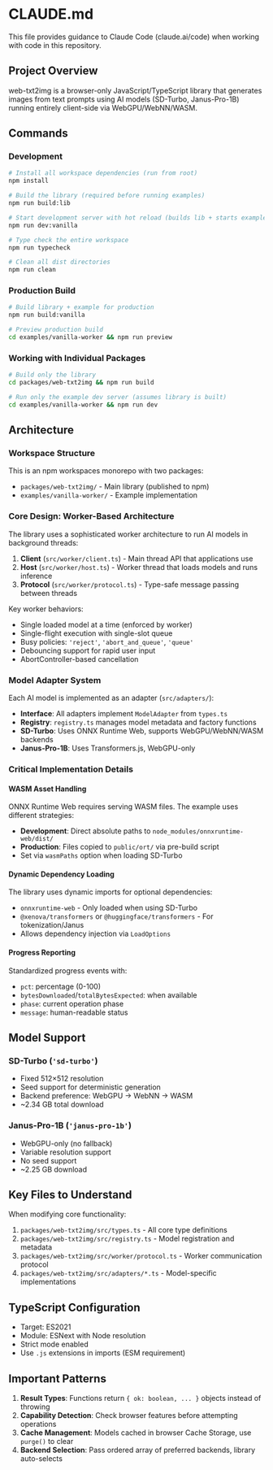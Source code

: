 # CLAUDE.md

This file provides guidance to Claude Code (claude.ai/code) when working with code in this repository.

## Project Overview

web-txt2img is a browser-only JavaScript/TypeScript library that generates images from text prompts using AI models (SD-Turbo, Janus-Pro-1B) running entirely client-side via WebGPU/WebNN/WASM.

## Commands

### Development
```bash
# Install all workspace dependencies (run from root)
npm install

# Build the library (required before running examples)
npm run build:lib

# Start development server with hot reload (builds lib + starts example)
npm run dev:vanilla

# Type check the entire workspace
npm run typecheck

# Clean all dist directories
npm run clean
```

### Production Build
```bash
# Build library + example for production
npm run build:vanilla

# Preview production build
cd examples/vanilla-worker && npm run preview
```

### Working with Individual Packages
```bash
# Build only the library
cd packages/web-txt2img && npm run build

# Run only the example dev server (assumes library is built)
cd examples/vanilla-worker && npm run dev
```

## Architecture

### Workspace Structure
This is an npm workspaces monorepo with two packages:
- `packages/web-txt2img/` - Main library (published to npm)
- `examples/vanilla-worker/` - Example implementation

### Core Design: Worker-Based Architecture

The library uses a sophisticated worker architecture to run AI models in background threads:

1. **Client** (`src/worker/client.ts`) - Main thread API that applications use
2. **Host** (`src/worker/host.ts`) - Worker thread that loads models and runs inference
3. **Protocol** (`src/worker/protocol.ts`) - Type-safe message passing between threads

Key worker behaviors:
- Single loaded model at a time (enforced by worker)
- Single-flight execution with single-slot queue
- Busy policies: `'reject'`, `'abort_and_queue'`, `'queue'`
- Debouncing support for rapid user input
- AbortController-based cancellation

### Model Adapter System

Each AI model is implemented as an adapter (`src/adapters/`):
- **Interface**: All adapters implement `ModelAdapter` from `types.ts`
- **Registry**: `registry.ts` manages model metadata and factory functions
- **SD-Turbo**: Uses ONNX Runtime Web, supports WebGPU/WebNN/WASM backends
- **Janus-Pro-1B**: Uses Transformers.js, WebGPU-only

### Critical Implementation Details

#### WASM Asset Handling
ONNX Runtime Web requires serving WASM files. The example uses different strategies:
- **Development**: Direct absolute paths to `node_modules/onnxruntime-web/dist/`
- **Production**: Files copied to `public/ort/` via pre-build script
- Set via `wasmPaths` option when loading SD-Turbo

#### Dynamic Dependency Loading
The library uses dynamic imports for optional dependencies:
- `onnxruntime-web` - Only loaded when using SD-Turbo
- `@xenova/transformers` or `@huggingface/transformers` - For tokenization/Janus
- Allows dependency injection via `LoadOptions`

#### Progress Reporting
Standardized progress events with:
- `pct`: percentage (0-100)
- `bytesDownloaded`/`totalBytesExpected`: when available
- `phase`: current operation phase
- `message`: human-readable status

## Model Support

### SD-Turbo (`'sd-turbo'`)
- Fixed 512×512 resolution
- Seed support for deterministic generation
- Backend preference: WebGPU → WebNN → WASM
- ~2.34 GB total download

### Janus-Pro-1B (`'janus-pro-1b'`)
- WebGPU-only (no fallback)
- Variable resolution support
- No seed support
- ~2.25 GB download

## Key Files to Understand

When modifying core functionality:
1. `packages/web-txt2img/src/types.ts` - All core type definitions
2. `packages/web-txt2img/src/registry.ts` - Model registration and metadata
3. `packages/web-txt2img/src/worker/protocol.ts` - Worker communication protocol
4. `packages/web-txt2img/src/adapters/*.ts` - Model-specific implementations

## TypeScript Configuration

- Target: ES2021
- Module: ESNext with Node resolution
- Strict mode enabled
- Use `.js` extensions in imports (ESM requirement)

## Important Patterns

1. **Result Types**: Functions return `{ ok: boolean, ... }` objects instead of throwing
2. **Capability Detection**: Check browser features before attempting operations
3. **Cache Management**: Models cached in browser Cache Storage, use `purge()` to clear
4. **Backend Selection**: Pass ordered array of preferred backends, library auto-selects